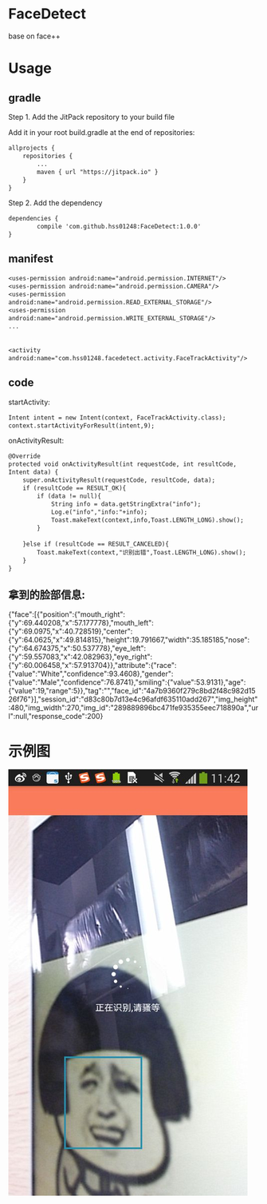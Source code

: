 # FaceDetect
base on face++



# Usage

## gradle

Step 1. Add the JitPack repository to your build file

Add it in your root build.gradle at the end of repositories:

```
allprojects {
    repositories {
        ...
        maven { url "https://jitpack.io" }
    }
}

```

Step 2. Add the dependency

```
dependencies {
        compile 'com.github.hss01248:FaceDetect:1.0.0'
}
```



## manifest

```
<uses-permission android:name="android.permission.INTERNET"/>
<uses-permission android:name="android.permission.CAMERA"/>
<uses-permission android:name="android.permission.READ_EXTERNAL_STORAGE"/>
<uses-permission android:name="android.permission.WRITE_EXTERNAL_STORAGE"/>
...

 
<activity android:name="com.hss01248.facedetect.activity.FaceTrackActivity"/>
```

## code

startActivity:

```
Intent intent = new Intent(context, FaceTrackActivity.class);
context.startActivityForResult(intent,9);
```

onActivityResult:

```
@Override
protected void onActivityResult(int requestCode, int resultCode, Intent data) {
    super.onActivityResult(requestCode, resultCode, data);
    if (resultCode == RESULT_OK){
        if (data != null){
            String info = data.getStringExtra("info");
            Log.e("info","info:"+info);
            Toast.makeText(context,info,Toast.LENGTH_LONG).show();
        }

    }else if (resultCode == RESULT_CANCELED){
        Toast.makeText(context,"识别出错",Toast.LENGTH_LONG).show();
    }
}
```

## 拿到的脸部信息:

{"face":[{"position":{"mouth_right":{"y":69.440208,"x":57.177778},"mouth_left":{"y":69.0975,"x":40.728519},"center":{"y":64.0625,"x":49.814815},"height":19.791667,"width":35.185185,"nose":{"y":64.674375,"x":50.537778},"eye_left":{"y":59.557083,"x":42.082963},"eye_right":{"y":60.006458,"x":57.913704}},"attribute":{"race":{"value":"White","confidence":93.4608},"gender":{"value":"Male","confidence":76.8741},"smiling":{"value":53.9131},"age":{"value":19,"range":5}},"tag":"","face_id":"4a7b9360f279c8bd2f48c982d1526f76"}],"session_id":"d83c80b7d13e4c96afdf635110add267","img_height":480,"img_width":270,"img_id":"289889896bc471fe935355eec718890a","url":null,"response_code":200}

# 示例图

 ![demo](demo.jpg)